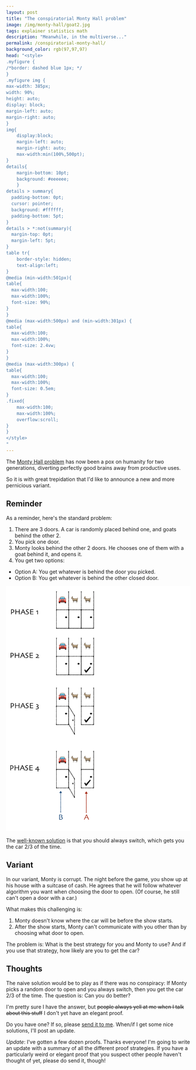 ```yaml
---
layout: post
title: "The conspiratorial Monty Hall problem"
image: /img/monty-hall/goat2.jpg
tags: explainer statistics math
description: "Meanwhile, in the multiverse..."
permalink: /conspiratorial-monty-hall/
background_color: rgb(97,97,97)
head: "<style>
.myfigure {
/*border: dashed blue 1px; */
}
.myfigure img {
max-width: 385px;
width: 90%;
height: auto;
display: block;
margin-left: auto;
margin-right: auto;
}
img{
    display:block;
    margin-left: auto;
    margin-right: auto;
    max-width:min(100%,500pt);
}
details{
    margin-bottom: 10pt;
    background: #eeeeee;
    }
details > summary{
  padding-bottom: 0pt;
  cursor: pointer;
  background: #ffffff;
  padding-bottom: 5pt;
}
details > *:not(summary){
  margin-top: 0pt;
  margin-left: 5pt;
}
table tr{
    border-style: hidden;
    text-align:left;
}
@media (min-width:501px){
table{
  max-width:100;
  max-width:100%;
  font-size: 90%;
}
}
@media (max-width:500px) and (min-width:301px) {
table{
  max-width:100;
  max-width:100%;
  font-size: 2.4vw;
}
}
@media (max-width:300px) {
table{
  max-width:100;
  max-width:100%;
  font-size: 0.5em;
}
.fixed{
    max-width:100;
    max-width:100%;
    overflow:scroll;
}
}
</style>
"
---
```


The [Monty Hall problem](/2020/09/17/making-the-monty-hall-problem-weirder-but-obvious/) has now been a pox on humanity for two generations, diverting perfectly good brains away from productive uses.

So it is with great trepidation that I'd like to announce a new and more pernicious variant.

## Reminder

As a reminder, here's the standard problem:

1. There are 3 doors. A car is randomly placed behind one, and goats behind the other 2.
2. You pick one door.
3. Monty looks behind the other 2 doors. He chooses one of them with a goat behind it, and opens it.
4. You get two options:
  * Option A: You get whatever is behind the door you picked.
  * Option B: You get whatever is behind the other closed door.

<div class="myfigure">
 <img src="/img/monty-hall/game5.png">
</div>

The [well-known solution](/2020/09/17/making-the-monty-hall-problem-weirder-but-obvious/) is that you should always switch, which gets you the car 2/3 of the time.

## Variant

In our variant, Monty is corrupt. The night before the game, you show up at his house with a suitcase of cash. He agrees that he will follow whatever algorithm you want when choosing the door to open. (Of course, he still can't open a door with a car.)

What makes this challenging is:

1. Monty doesn't know where the car will be before the show starts.
2. After the show starts, Monty can't communicate with you other than by choosing what door to open.

The problem is: What is the best strategy for you and Monty to use? And if you use that strategy, how likely are you to get the car?

## Thoughts

The naive solution would be to play as if there was no conspiracy: If Monty picks a random door to open and you always switch, then you get the car 2/3 of the time. The question is: Can you do better?

I'm pretty sure I have the answer, but <strike>people always yell at me when I talk about this stuff</strike> I don't yet have an elegant proof.

Do you have one? If so, please [send it to me](/about/). When/if I get some nice solutions, I'll post an update.

*Update*: I've gotten a few dozen proofs. Thanks everyone! I'm going to write an update with a summary of all the different proof strategies. If you have a particularly weird or elegant proof that you suspect other people haven't thought of yet, please do send it, though!